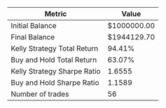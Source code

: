| Metric | Value |
| --- | --- |
| Initial Balance | $1000000.00 |
| Final Balance | $1944129.70 |
| Kelly Strategy Total Return | 94.41% |
| Buy and Hold Total Return | 63.07% |
| Kelly Strategy Sharpe Ratio | 1.6555 |
| Buy and Hold Sharpe Ratio | 1.1589 |
| Number of trades | 56 |
